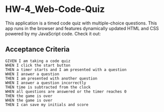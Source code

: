 # HW-4_Web-Code-Quiz

This application is a timed code quiz with multiple-choice questions. This app runs in the browser and features dynamically updated HTML and CSS powered by my JavaScript code.
Check it out: 

















## Acceptance Criteria

```
GIVEN I am taking a code quiz
WHEN I click the start button
THEN a timer starts and I am presented with a question
WHEN I answer a question
THEN I am presented with another question
WHEN I answer a question incorrectly
THEN time is subtracted from the clock
WHEN all questions are answered or the timer reaches 0
THEN the game is over
WHEN the game is over
THEN I can save my initials and score
